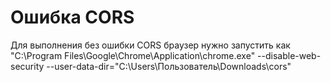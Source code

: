 # Ошибка CORS
Для выполнения без ошибки CORS браузер нужно запустить как  
"C:\Program Files\Google\Chrome\Application\chrome.exe" --disable-web-security --user-data-dir="C:\Users\Пользователь\Downloads\cors"
